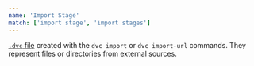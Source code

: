 ```yaml
---
name: 'Import Stage'
match: ['import stage', 'import stages']
---
```


[`.dvc` file](/doc/user-guide/dvc-file-format) created with the `dvc import` or
`dvc import-url` commands. They represent files or directories from external
sources.

